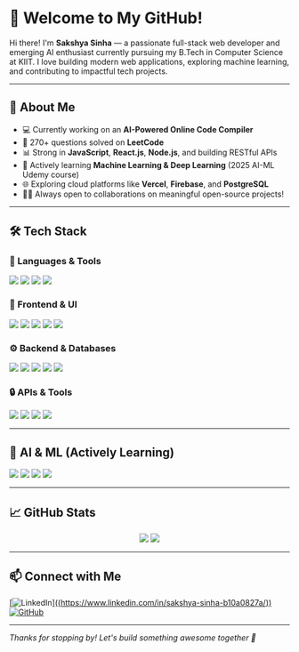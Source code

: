# 🚀 Welcome to My GitHub!

Hi there! I'm **Sakshya Sinha** — a passionate full-stack web developer and emerging AI enthusiast currently pursuing my B.Tech in Computer Science at KIIT. I love building modern web applications, exploring machine learning, and contributing to impactful tech projects.

---

## 🧠 About Me

- 💻 Currently working on an **AI-Powered Online Code Compiler**
- 🧩 270+ questions solved on **LeetCode**
- 📊 Strong in **JavaScript**, **React.js**, **Node.js**, and building RESTful APIs
- 🧠 Actively learning **Machine Learning & Deep Learning** (2025 AI-ML Udemy course)
- 🌐 Exploring cloud platforms like **Vercel**, **Firebase**, and **PostgreSQL**
- 👨‍💻 Always open to collaborations on meaningful open-source projects!

---

## 🛠️ Tech Stack

### 🔹 Languages & Tools
<p align="left">
  <img src="https://img.shields.io/badge/JavaScript-F7DF1E?style=for-the-badge&logo=javascript&logoColor=black" />
  <img src="https://img.shields.io/badge/TypeScript-3178C6?style=for-the-badge&logo=typescript&logoColor=white" />
  <img src="https://img.shields.io/badge/Python-3670A0?style=for-the-badge&logo=python&logoColor=white" />
  <img src="https://img.shields.io/badge/C++-00599C?style=for-the-badge&logo=c%2B%2B&logoColor=white" />
</p>

### 🧩 Frontend & UI
<p align="left">
  <img src="https://img.shields.io/badge/HTML5-E34F26?style=for-the-badge&logo=html5&logoColor=white" />
  <img src="https://img.shields.io/badge/CSS3-1572B6?style=for-the-badge&logo=css3&logoColor=white" />
  <img src="https://img.shields.io/badge/React-20232A?style=for-the-badge&logo=react&logoColor=61DAFB" />
  <img src="https://img.shields.io/badge/Bootstrap-563D7C?style=for-the-badge&logo=bootstrap&logoColor=white" />
  <img src="https://img.shields.io/badge/Tailwind%20CSS-38B2AC?style=for-the-badge&logo=tailwind-css&logoColor=white" />
</p>

### ⚙️ Backend & Databases
<p align="left">
  <img src="https://img.shields.io/badge/Node.js-339933?style=for-the-badge&logo=node-dot-js&logoColor=white" />
  <img src="https://img.shields.io/badge/Express.js-000000?style=for-the-badge&logo=express&logoColor=white" />
  <img src="https://img.shields.io/badge/MongoDB-4EA94B?style=for-the-badge&logo=mongodb&logoColor=white" />
  <img src="https://img.shields.io/badge/PostgreSQL-336791?style=for-the-badge&logo=postgresql&logoColor=white" />
  <img src="https://img.shields.io/badge/Firebase-FFCA28?style=for-the-badge&logo=firebase&logoColor=black" />
</p>

### 🔒 APIs & Tools
<p align="left">
  <img src="https://img.shields.io/badge/Postman-FF6C37?style=for-the-badge&logo=postman&logoColor=white" />
  <img src="https://img.shields.io/badge/JWT-000000?style=for-the-badge&logo=jsonwebtokens&logoColor=white" />
  <img src="https://img.shields.io/badge/Git-F05032?style=for-the-badge&logo=git&logoColor=white" />
  <img src="https://img.shields.io/badge/Vercel-000000?style=for-the-badge&logo=vercel&logoColor=white" />
</p>

---

## 🤖 AI & ML (Actively Learning)

<p align="left">
  <img src="https://img.shields.io/badge/Machine%20Learning-FF6F00?style=for-the-badge&logo=mlflow&logoColor=white" />
  <img src="https://img.shields.io/badge/TensorFlow-FF6F00?style=for-the-badge&logo=tensorflow&logoColor=white" />
  <img src="https://img.shields.io/badge/PyTorch-EE4C2C?style=for-the-badge&logo=pytorch&logoColor=white" />
  <img src="https://img.shields.io/badge/Scikit%20Learn-F7931E?style=for-the-badge&logo=scikit-learn&logoColor=white" />
</p>

---

## 📈 GitHub Stats

<p align="center">
  <img src="https://github-readme-stats.vercel.app/api?username=sakshyasinha&show_icons=true&theme=radical" />
  <img src="https://github-readme-stats.vercel.app/api/top-langs/?username=sakshyasinha&layout=compact&theme=radical" />
</p>

---

## 📫 Connect with Me

[![LinkedIn](https://img.shields.io/badge/LinkedIn-0077B5?style=for-the-badge&logo=linkedin&logoColor=white)][((https://www.linkedin.com/in/sakshya-sinha-b10a0827a/))](https://www.linkedin.com/in/sakshya-sinha-b10a0827a/)
[![GitHub](https://img.shields.io/badge/GitHub-000000?style=for-the-badge&logo=github&logoColor=white)](https://github.com/sakshyasinha)

---

_Thanks for stopping by! Let's build something awesome together 🚀_
